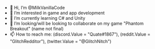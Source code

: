 - 👋 Hi, I’m @MilkVanillaCode
- 👀 I’m interested in game and app development
- 🌱 I’m currently learning C# and Unity
- 💞️ I’m looking/will be looking to collaborate on my game "Phantom Breakout" (name not final)
- 📫 How to reach me: (discord.Value = "Quate#1867"), (reddit.Value = "GlitchRedditor"), (twitter.Value = "@GlitchNitch")

<!---
MilkVanillaCode/MilkVanillaCode is a ✨ special ✨ repository because its `README.md` (this file) appears on your GitHub profile.
You can click the Preview link to take a look at your changes.
--->
